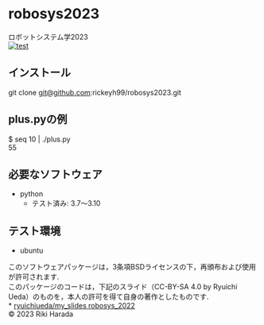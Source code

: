 # robosys2023
ロボットシステム学2023  
[![test](https://github.com/rickeyh99/robosys2023/actions/workflows/test.yml/badge.svg)](https://github.com/rickeyh99/robosys2023/actions/workflows/test.yml)

## インストール
git clone git@github.com:rickeyh99/robosys2023.git

## plus.pyの例

$ seq 10 | ./plus.py  
55


## 必要なソフトウェア
* python
  * テスト済み: 3.7～3.10
## テスト環境
* ubuntu
 
 

このソフトウェアパッケージは，3条項BSDライセンスの下，再頒布および使用が許可されます.  
このパッケージのコードは，下記のスライド（CC-BY-SA 4.0 by Ryuichi Ueda）のものを，本人の許可を得て自身の著作としたものです.  
	* [ryuichiueda/my_slides robosys_2022](https://github.com/ryuichiueda/my_slides/tree/master/robosys_2022)  
© 2023 Riki Harada
